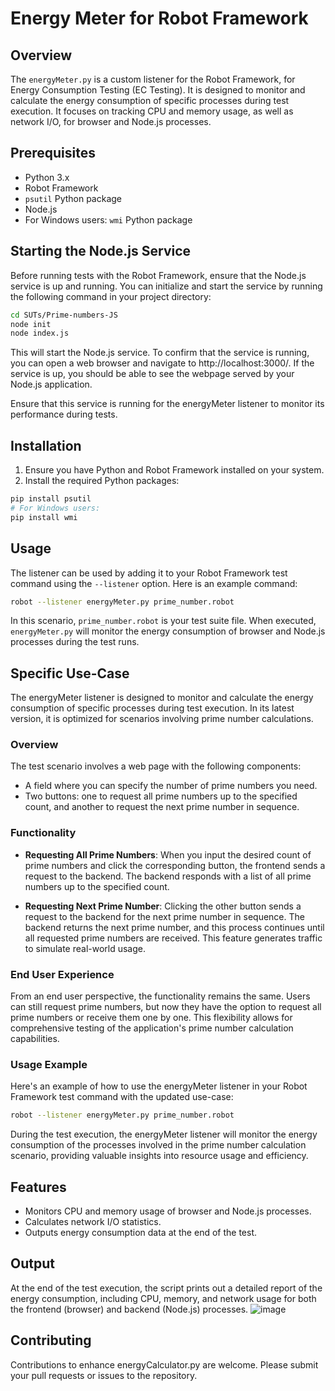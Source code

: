 # Energy Meter for Robot Framework

## Overview
The `energyMeter.py` is a custom listener for the Robot Framework, for Energy Consumption Testing (EC Testing). It is designed to monitor and calculate the energy consumption of specific processes during test execution. It focuses on tracking CPU and memory usage, as well as network I/O, for browser and Node.js processes.

## Prerequisites
- Python 3.x
- Robot Framework
- `psutil` Python package
- Node.js
- For Windows users: `wmi` Python package

## Starting the Node.js Service
Before running tests with the Robot Framework, ensure that the Node.js service is up and running. You can initialize and start the service by running the following command in your project directory:

```bash
cd SUTs/Prime-numbers-JS
node init
node index.js
```
This will start the Node.js service. To confirm that the service is running, you can open a web browser and navigate to http://localhost:3000/. If the service is up, you should be able to see the webpage served by your Node.js application.

Ensure that this service is running for the energyMeter listener to monitor its performance during tests.

## Installation
1. Ensure you have Python and Robot Framework installed on your system.
2. Install the required Python packages:
```bash
pip install psutil
# For Windows users:
pip install wmi
```

## Usage
The listener can be used by adding it to your Robot Framework test command using the `--listener` option. Here is an example command:
```bash
robot --listener energyMeter.py prime_number.robot
```
In this scenario, `prime_number.robot` is your test suite file. When executed, `energyMeter.py` will monitor the energy consumption of browser and Node.js processes during the test runs.

## Specific Use-Case
The energyMeter listener is designed to monitor and calculate the energy consumption of specific processes during test execution. In its latest version, it is optimized for scenarios involving prime number calculations.

### Overview
The test scenario involves a web page with the following components:
- A field where you can specify the number of prime numbers you need.
- Two buttons: one to request all prime numbers up to the specified count, and another to request the next prime number in sequence.

### Functionality
- **Requesting All Prime Numbers**: When you input the desired count of prime numbers and click the corresponding button, the frontend sends a request to the backend. The backend responds with a list of all prime numbers up to the specified count.

- **Requesting Next Prime Number**: Clicking the other button sends a request to the backend for the next prime number in sequence. The backend returns the next prime number, and this process continues until all requested prime numbers are received. This feature generates traffic to simulate real-world usage.

### End User Experience
From an end user perspective, the functionality remains the same. Users can still request prime numbers, but now they have the option to request all prime numbers or receive them one by one. This flexibility allows for comprehensive testing of the application's prime number calculation capabilities.

### Usage Example
Here's an example of how to use the energyMeter listener in your Robot Framework test command with the updated use-case:

```bash
robot --listener energyMeter.py prime_number.robot
```
During the test execution, the energyMeter listener will monitor the energy consumption of the processes involved in the prime number calculation scenario, providing valuable insights into resource usage and efficiency.

## Features
* Monitors CPU and memory usage of browser and Node.js processes.
* Calculates network I/O statistics.
* Outputs energy consumption data at the end of the test.

## Output
At the end of the test execution, the script prints out a detailed report of the energy consumption, including CPU, memory, and network usage for both the frontend (browser) and backend (Node.js) processes.
![image](https://github.com/NorthCodeLtd/energy_calculator/assets/1047173/dec7d4ea-5b5e-4613-85cc-9139413ad707)

## Contributing
Contributions to enhance energyCalculator.py are welcome. Please submit your pull requests or issues to the repository.

